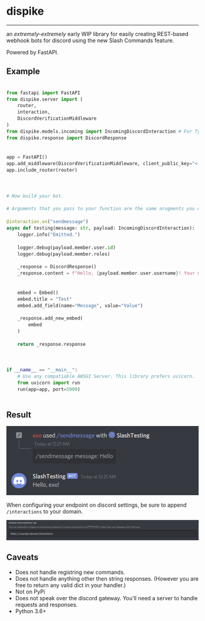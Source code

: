 # dispike

***
an *extremely-extremely* early WIP library for easily creating REST-based webhook bots for discord using the new Slash Commands feature. 

Powered by FastAPI.



## Example

```python

from fastapi import FastAPI
from dispike.server import (
    router,
    interaction,
    DiscordVerificationMiddleware
)
from dispike.models.incoming import IncomingDiscordInteraction # For Type Hinting
from dispike.response import DiscordResponse
 

app = FastAPI()
app.add_middleware(DiscordVerificationMiddleware, client_public_key="< Public Key >")
app.include_router(router)



# Now build your bot.

# Arguments that you pass to your function are the same arugments you defined/registered with discord + payload argument.

@interaction.on("sendmessage")	
async def testing(message: str, payload: IncomingDiscordInteraction):	
    logger.info("Emitted.")	

    logger.debug(payload.member.user.id)	
    logger.debug(payload.member.roles)	

    _response = DiscordResponse()	
    _response.content = f"Hello, {payload.member.user.username}! Your message was {message}"	


    embed = Embed()
    embed.title = "Test"
    embed.add_field(name="Message", value="Value")

    _response.add_new_embed(
        embed
    )

    return _response.response



if __name__ == "__main__":
    # Use any compatiable AWSGI Server. This library prefers uvicorn.
    from uvicorn import run
    run(app=app, port=5000)
    
```
## Result

<p >
    <img
      alt="Website"
      src="./docs/images/demo.png"
    />
</p>


When configuring your endpoint on discord settings, be sure to append ``/interactions`` to your domain.

<p >
    <img
      alt="Website"
      src="./docs/images/domain.png"
    />
</p>

## Caveats

- Does not handle registring new commands.
- Does not handle anything other then string responses. (However you are free to return any valid dict in your handler.)
- Not on PyPi
- Does not speak over the discord gateway. You'll need a server to handle requests and responses.
- Python 3.6+